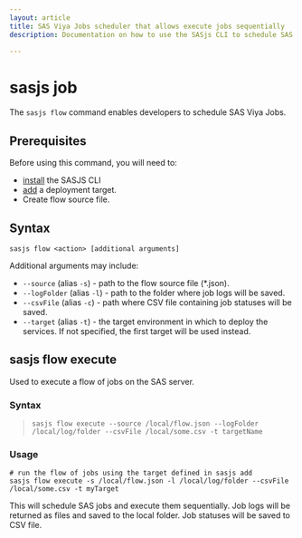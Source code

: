 ```yaml
---
layout: article
title: SAS Viya Jobs scheduler that allows execute jobs sequentially
description: Documentation on how to use the SASjs CLI to schedule SAS Jobs in Viya

---
```


sasjs job
====================

The `sasjs flow` command enables developers to schedule SAS Viya Jobs.

## Prerequisites

Before using this command, you will need to:

* [install](/installation) the SASJS CLI
* [add](/add) a deployment target.
* Create flow source file.

## Syntax

```
sasjs flow <action> [additional arguments]
```

Additional arguments may include:

* `--source` (alias `-s`) - path to the flow source file (\*.json).
* `--logFolder` (alias `-l`) - path to the folder where job logs will be saved.
* `--csvFile` (alias `-c`) - path where CSV file containing job statuses will be saved.
* `--target` (alias `-t`) - the target environment in which to deploy the services. If not specified, the first target will be used instead.


## sasjs flow execute

Used to execute a flow of jobs on the SAS server.

### Syntax

> `sasjs flow execute --source /local/flow.json --logFolder /local/log/folder --csvFile /local/some.csv -t targetName`

### Usage

```
# run the flow of jobs using the target defined in sasjs add
sasjs flow execute -s /local/flow.json -l /local/log/folder --csvFile /local/some.csv -t myTarget
```

This will schedule SAS jobs and execute them sequentially. Job logs will be returned as files and saved to the local folder. Job statuses will be saved to CSV file.
